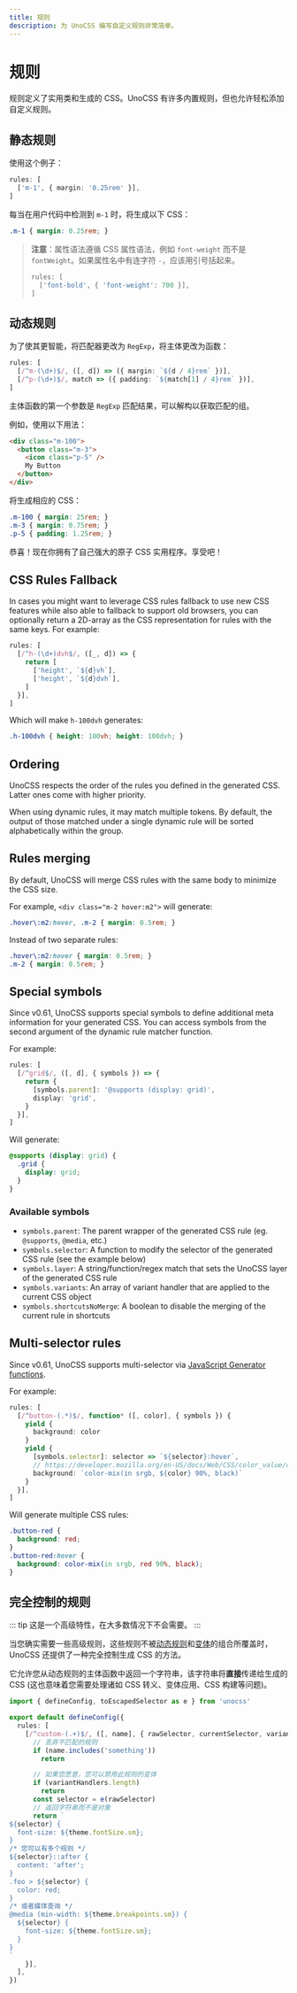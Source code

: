```yaml
---
title: 规则
description: 为 UnoCSS 编写自定义规则非常简单。
---
```


# 规则

规则定义了实用类和生成的 CSS。UnoCSS 有许多内置规则，但也允许轻松添加自定义规则。

## 静态规则

使用这个例子：

```ts
rules: [
  ['m-1', { margin: '0.25rem' }],
]
```

每当在用户代码中检测到 `m-1` 时，将生成以下 CSS：

```css
.m-1 { margin: 0.25rem; }
```

> **注意**：属性语法遵循 CSS 属性语法，例如 `font-weight` 而不是 `fontWeight`。如果属性名中有连字符 `-`，应该用引号括起来。
>
> ```ts
> rules: [
>   ['font-bold', { 'font-weight': 700 }],
> ]
> ```

## 动态规则

为了使其更智能，将匹配器更改为 `RegExp`，将主体更改为函数：

```ts
rules: [
  [/^m-(\d+)$/, ([, d]) => ({ margin: `${d / 4}rem` })],
  [/^p-(\d+)$/, match => ({ padding: `${match[1] / 4}rem` })],
]
```

主体函数的第一个参数是 `RegExp` 匹配结果，可以解构以获取匹配的组。

例如，使用以下用法：

```html
<div class="m-100">
  <button class="m-3">
    <icon class="p-5" />
    My Button
  </button>
</div>
```

将生成相应的 CSS：

```css
.m-100 { margin: 25rem; }
.m-3 { margin: 0.75rem; }
.p-5 { padding: 1.25rem; }
```

恭喜！现在你拥有了自己强大的原子 CSS 实用程序。享受吧！

## CSS Rules Fallback

In cases you might want to leverage CSS rules fallback to use new CSS features while also able to fallback to support old browsers, you can optionally return a 2D-array as the CSS representation for rules with the same keys. For example:

```ts
rules: [
  [/^h-(\d+)dvh$/, ([_, d]) => {
    return [
      ['height', `${d}vh`],
      ['height', `${d}dvh`],
    ]
  }],
]
```

Which will make `h-100dvh` generates:

```css
.h-100dvh { height: 100vh; height: 100dvh; }
```

## Ordering

UnoCSS respects the order of the rules you defined in the generated CSS. Latter ones come with higher priority.

When using dynamic rules, it may match multiple tokens. By default, the output of those matched under a single dynamic rule will be sorted alphabetically within the group.

## Rules merging

By default, UnoCSS will merge CSS rules with the same body to minimize the CSS size.

For example, `<div class="m-2 hover:m2">` will generate:

```css
.hover\:m2:hover, .m-2 { margin: 0.5rem; }
```

Instead of two separate rules:

```css
.hover\:m2:hover { margin: 0.5rem; }
.m-2 { margin: 0.5rem; }
```

## Special symbols

Since v0.61, UnoCSS supports special symbols to define additional meta information for your generated CSS. You can access symbols from the second argument of the dynamic rule matcher function.

For example:

```ts
rules: [
  [/^grid$/, ([, d], { symbols }) => {
    return {
      [symbols.parent]: '@supports (display: grid)',
      display: 'grid',
    }
  }],
]
```

Will generate:

```css
@supports (display: grid) {
  .grid {
    display: grid;
  }
}
```

### Available symbols

- `symbols.parent`: The parent wrapper of the generated CSS rule (eg. `@supports`, `@media`, etc.)
- `symbols.selector`: A function to modify the selector of the generated CSS rule (see the example below)
- `symbols.layer`: A string/function/regex match that sets the UnoCSS layer of the generated CSS rule
- `symbols.variants`: An array of variant handler that are applied to the current CSS object
- `symbols.shortcutsNoMerge`: A boolean to disable the merging of the current rule in shortcuts

## Multi-selector rules

Since v0.61, UnoCSS supports multi-selector via [JavaScript Generator functions](https://developer.mozilla.org/en-US/docs/Web/JavaScript/Reference/Global_Objects/Generator).

For example:

```ts
rules: [
  [/^button-(.*)$/, function* ([, color], { symbols }) {
    yield {
      background: color
    }
    yield {
      [symbols.selector]: selector => `${selector}:hover`,
      // https://developer.mozilla.org/en-US/docs/Web/CSS/color_value/color-mix
      background: `color-mix(in srgb, ${color} 90%, black)`
    }
  }],
]
```

Will generate multiple CSS rules:

```css
.button-red {
  background: red;
}
.button-red:hover {
  background: color-mix(in srgb, red 90%, black);
}
```

## 完全控制的规则

::: tip
这是一个高级特性，在大多数情况下不会需要。
:::

当您确实需要一些高级规则，这些规则不被[动态规则](#dynamic-rules)和[变体](/config/variants)的组合所覆盖时，UnoCSS 还提供了一种完全控制生成 CSS 的方法。

它允许您从动态规则的主体函数中返回一个字符串，该字符串将**直接**传递给生成的 CSS (这也意味着您需要处理诸如 CSS 转义、变体应用、CSS 构建等问题)。

```ts [uno.config.ts]
import { defineConfig, toEscapedSelector as e } from 'unocss'

export default defineConfig({
  rules: [
    [/^custom-(.+)$/, ([, name], { rawSelector, currentSelector, variantHandlers, theme }) => {
      // 丢弃不匹配的规则
      if (name.includes('something'))
        return

      // 如果您愿意，您可以禁用此规则的变体
      if (variantHandlers.length)
        return
      const selector = e(rawSelector)
      // 返回字符串而不是对象
      return `
${selector} {
  font-size: ${theme.fontSize.sm};
}
/* 您可以有多个规则 */
${selector}::after {
  content: 'after';
}
.foo > ${selector} {
  color: red;
}
/* 或者媒体查询 */
@media (min-width: ${theme.breakpoints.sm}) {
  ${selector} {
    font-size: ${theme.fontSize.sm};
  }
}
`
    }],
  ],
})
```

